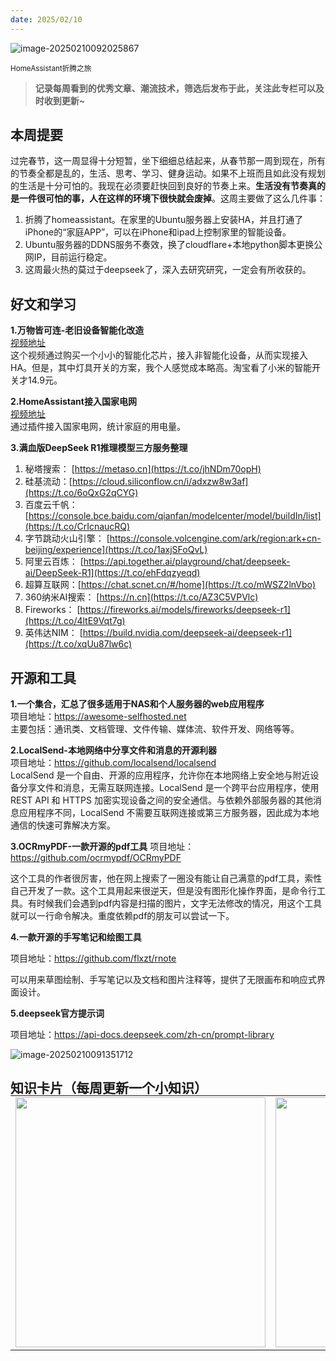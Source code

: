 ```yaml
---
date: 2025/02/10
---
```


![image-20250210092025867](https://weekly-liulei.oss-cn-beijing.aliyuncs.com/images/20250210092025947.png)

<small>HomeAssistant折腾之旅</small>  

>**记录每周看到的优秀文章、潮流技术，筛选后发布于此，关注此专栏可以及时收到更新~**  

## 本周提要
过完春节，这一周显得十分短暂，坐下细细总结起来，从春节那一周到现在，所有的节奏全都是乱的，生活、思考、学习、健身运动。如果不上班而且如此没有规划的生活是十分可怕的。我现在必须要赶快回到良好的节奏上来。**生活没有节奏真的是一件很可怕的事，人在这样的环境下很快就会废掉**。这周主要做了这么几件事：  
1. 折腾了homeassistant。在家里的Ubuntu服务器上安装HA，并且打通了iPhone的“家庭APP”，可以在iPhone和ipad上控制家里的智能设备。  
2. Ubuntu服务器的DDNS服务不奏效，换了cloudflare+本地python脚本更换公网IP，目前运行稳定。 
3. 这周最火热的莫过于deepseek了，深入去研究研究，一定会有所收获的。 


## 好文和学习

**1.万物皆可连-老旧设备智能化改造**  
[视频地址](https://www.xiaohongshu.com/discovery/item/66eeb415000000001e019429?source=webshare&xhsshare=pc_web&xsec_token=ABc8v7BBDaKQwoxPLZOLlhdMKfTt5ptxKbQHc7By94AkM=&xsec_source=pc_share)  
这个视频通过购买一个小小的智能化芯片，接入非智能化设备，从而实现接入HA。但是，其中灯具开关的方案，我个人感觉成本略高。淘宝看了小米的智能开关才14.9元。

**2.HomeAssistant接入国家电网**  
[视频地址](https://www.xiaohongshu.com/discovery/item/6642c8cd000000001e039eac?source=webshare&xhsshare=pc_web&xsec_token=ABmRK2hqOX7bbR_C7zKQ4rzwTs5H2Zh4Z83unE0KOoHqQ=&xsec_source=pc_share)  
通过插件接入国家电网，统计家庭的用电量。  

**3.满血版DeepSeek R1推理模型三方服务整理**

1. 秘塔搜索： ​[https://metaso.cn](https://t.co/jhNDm70opH) 
2. 硅基流动：​[https://cloud.siliconflow.cn/i/adxzw8w3af](https://t.co/6oQxG2qCYG) 
3. 百度云千帆： ​[https://console.bce.baidu.com/qianfan/modelcenter/model/buildIn/list](https://t.co/CrIcnaucRQ) 
4. 字节跳动火山引擎： ​[https://console.volcengine.com/ark/region:ark+cn-beijing/experience](https://t.co/1axjSFoQvL) 
5. 阿里云百炼： ​[https://api.together.ai/playground/chat/deepseek-ai/DeepSeek-R1](https://t.co/ehFdqzyeqd) 
6. 超算互联网：[https://chat.scnet.cn/#/home](https://t.co/mWSZ2lnVbo) 
7. 360纳米AI搜索： ​[https://n.cn](https://t.co/AZ3C5VPVlc) 
8.  Fireworks： ​[https://fireworks.ai/models/fireworks/deepseek-r1](https://t.co/4ltE9Vqt7g) 
9.  英伟达NIM： ​[https://build.nvidia.com/deepseek-ai/deepseek-r1](https://t.co/xqUu87lw6c)


## 开源和工具

**1.一个集合，汇总了很多适用于NAS和个人服务器的web应用程序**  
项目地址：<https://awesome-selfhosted.net>  
主要包括：通讯类、文档管理、文件传输、媒体流、软件开发、网络等等。

**2.LocalSend-本地网络中分享文件和消息的开源利器**  
项目地址：<https://github.com/localsend/localsend>  
LocalSend 是一个自由、开源的应用程序，允许你在本地网络上安全地与附近设备分享文件和消息，无需互联网连接。LocalSend 是一个跨平台应用程序，使用 REST API 和 HTTPS 加密实现设备之间的安全通信。与依赖外部服务器的其他消息应用程序不同，LocalSend 不需要互联网连接或第三方服务器，因此成为本地通信的快速可靠解决方案。  

**3.OCRmyPDF-一款开源的pdf工具**
项目地址：<https://github.com/ocrmypdf/OCRmyPDF>  

这个工具的作者很厉害，他在网上搜索了一圈没有能让自己满意的pdf工具，索性自己开发了一款。这个工具用起来很逆天，但是没有图形化操作界面，是命令行工具。有时候我们会遇到pdf内容是扫描的图片，文字无法修改的情况，用这个工具就可以一行命令解决。重度依赖pdf的朋友可以尝试一下。

**4.一款开源的手写笔记和绘图工具**

项目地址：<https://github.com/flxzt/rnote>

可以用来草图绘制、手写笔记以及文档和图片注释等，提供了无限画布和响应式界面设计。

**5.deepseek官方提示词**

项目地址：<https://api-docs.deepseek.com/zh-cn/prompt-library>

![image-20250210091351712](https://weekly-liulei.oss-cn-beijing.aliyuncs.com/images/20250210091351848.png)

## 知识卡片（每周更新一个小知识）

<table style="margin-top:-20px; border: 0;" >
    <tr>
        <td>
          <img src="https://weekly-liulei.oss-cn-beijing.aliyuncs.com/images/20250210091432578.jpeg" width="400"/>
        </td>
        <td>
			<img src="https://weekly-liulei.oss-cn-beijing.aliyuncs.com/images/20250210091506272.jpeg" width="400"/>
        </td>
        <td>
         <img src="https://weekly-liulei.oss-cn-beijing.aliyuncs.com/images/20250210091528816.jpeg" width="400"/>
        </td>
    </tr>
</table>

